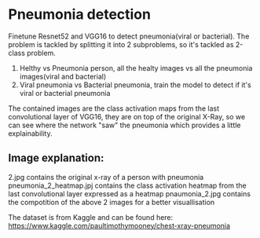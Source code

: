 # Pneumonia detection
Finetune Resnet52 and VGG16 to detect pneumonia(viral or bacterial). The problem is tackled by splitting it into 2 subproblems, so it's tackled as 2-class problem.
1. Helthy vs Pneumonia person, all the healty images vs all the pneumonia images(viral and bacterial)
2. Viral pneumonia vs Bacterial pneumonia, train the model to detect if it's viral or bacterial pneumonia

The contained images are the class activation maps from the last convolutional layer of VGG16, they are on top of the original
X-Ray, so we can see where the network "saw"  the pneumonia which provides a little explainability.


## Image explanation:
2.jpg contains the original x-ray of a person with pneumonia
pneumonia_2_heatmap.jpj contains the class activation heatmap from the last convolutional layer expressed as a heatmap
pnaumonia_2.jpg contains the compotition of the above 2 images for a better visuallisation

The dataset is from Kaggle and can be found here:
https://www.kaggle.com/paultimothymooney/chest-xray-pneumonia

